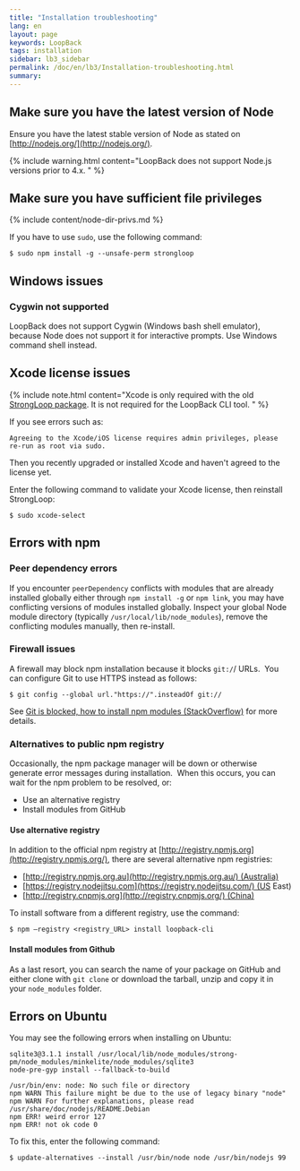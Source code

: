 ```yaml
---
title: "Installation troubleshooting"
lang: en
layout: page
keywords: LoopBack
tags: installation
sidebar: lb3_sidebar
permalink: /doc/en/lb3/Installation-troubleshooting.html
summary:
---
```


## Make sure you have the latest version of Node

Ensure you have the latest stable version of Node as stated on [http://nodejs.org/](http://nodejs.org/).  

{% include warning.html content="LoopBack does not support Node.js versions prior to 4.x.
" %}

## Make sure you have sufficient file privileges

{% include content/node-dir-privs.md %}

If you have to use `sudo`, use the following command:

```
$ sudo npm install -g --unsafe-perm strongloop
```

## Windows issues

### Cygwin not supported

LoopBack does not support Cygwin (Windows bash shell emulator), because Node does not support it for interactive prompts. Use Windows command shell instead.

## Xcode license issues

{% include note.html content="Xcode is only required with the old [StrongLoop package](Installing-StrongLoop.html).  It is not required for the LoopBack CLI tool.
" %}

If you see errors such as:

```
Agreeing to the Xcode/iOS license requires admin privileges, please re-run as root via sudo.
```

Then you recently upgraded or installed Xcode and haven't agreed to the license yet. 

Enter the following command to validate your Xcode license, then reinstall StrongLoop:

```
$ sudo xcode-select
```

## Errors with npm

### Peer dependency errors

If you encounter `peerDependency` conflicts with modules that are already installed globally either through `npm install -g` or `npm link`, you may have conflicting versions of modules installed globally. Inspect your global Node module directory (typically `/usr/local/lib/node_modules`), remove the conflicting modules manually, then re-install.

### Firewall issues

A firewall may block npm installation because it blocks `git:/`/ URLs.  You can configure Git to use HTTPS instead as follows:

```
$ git config --global url."https://".insteadOf git://
```

See [Git is blocked, how to install npm modules (StackOverflow)](http://stackoverflow.com/questions/15903275/git-is-blocked-how-to-install-npm-modules) for more details.

### Alternatives to public npm registry

Occasionally, the npm package manager will be down or otherwise generate error messages during installation.  When this occurs, you can wait for the npm problem to be resolved, or:

*   Use an alternative registry
*   Install modules from GitHub

####  Use alternative registry

In addition to the official npm registry at [http://registry.npmjs.org](http://registry.npmjs.org/), there are several alternative npm registries:

*   [http://registry.npmjs.org.au](http://registry.npmjs.org.au/) (Australia)
*   [https://registry.nodejitsu.com](https://registry.nodejitsu.com/) (US East)
*   [http://registry.cnpmjs.org](http://registry.cnpmjs.org/) (China)

To install software from a different registry, use the command:

```
$ npm —registry <registry_URL> install loopback-cli
```

#### Install modules from Github

As a last resort, you can search the name of your package on GitHub and either clone with `git clone` or download the tarball, unzip and copy it in your `node_modules` folder.

## Errors on Ubuntu

You may see the following errors when installing on Ubuntu:

```
sqlite3@3.1.1 install /usr/local/lib/node_modules/strong-pm/node_modules/minkelite/node_modules/sqlite3
node-pre-gyp install --fallback-to-build

/usr/bin/env: node: No such file or directory
npm WARN This failure might be due to the use of legacy binary "node"
npm WARN For further explanations, please read
/usr/share/doc/nodejs/README.Debian
npm ERR! weird error 127
npm ERR! not ok code 0
```

To fix this, enter the following command:

```
$ update-alternatives --install /usr/bin/node node /usr/bin/nodejs 99
```
